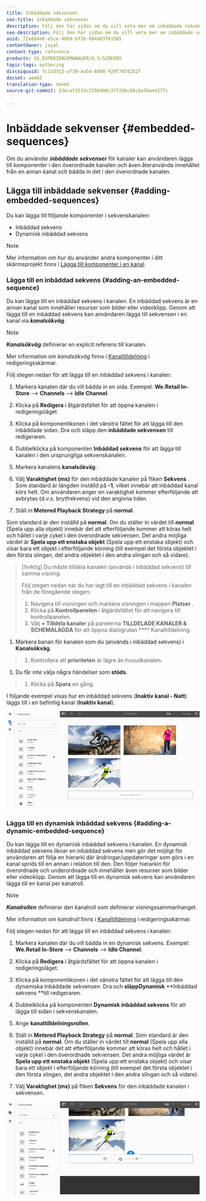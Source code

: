 ```yaml
---
title: Inbäddade sekvenser
seo-title: Inbäddade sekvenser
description: Följ den här sidan om du vill veta mer om inbäddade sekvenser för kanaler som gör att användaren kan lägga till komponenter i den överordnade kanalen och även återanvända innehållet från en annan kanal och bädda in det i den överordnade kanalen.
seo-description: Följ den här sidan om du vill veta mer om inbäddade sekvenser för kanaler som gör att användaren kan lägga till komponenter i den överordnade kanalen och även återanvända innehållet från en annan kanal och bädda in det i den överordnade kanalen.
uuid: 72a8d4e6-e5ce-4069-bf3b-864d03f61585
contentOwner: jsyal
content-type: reference
products: SG_EXPERIENCEMANAGER/6.5/SCREENS
topic-tags: authoring
discoiquuid: fc13d713-af30-4a54-8408-920f78fd2b2f
docset: aem65
translation-type: tm+mt
source-git-commit: 23ecaf3533c2298d98c37f2bbcb6cbe50aed17fc

---
```



# Inbäddade sekvenser {#embedded-sequences}

Om du använder ***inbäddade sekvenser*** för kanaler kan användaren lägga till komponenter i den överordnade kanalen och även återanvända innehållet från en annan kanal och bädda in det i den överordnade kanalen.

## Lägga till inbäddade sekvenser {#adding-embedded-sequences}

Du kan lägga till följande komponenter i sekvenskanalen:

* Inbäddad sekvens
* Dynamisk inbäddad sekvens

>[!NOTE]
>
>Mer information om hur du använder andra komponenter i ditt skärmsprojekt finns i [Lägga till komponenter i en kanal](adding-components-to-a-channel.md).

### Lägga till en inbäddad sekvens {#adding-an-embedded-sequence}

Du kan lägga till en inbäddad sekvens i kanalen. En inbäddad sekvens är en annan kanal som innehåller resurser som bilder eller videoklipp. Genom att lägga till en inbäddad sekvens kan användaren lägga till sekvensen i en kanal via ***kanalsökväg***.

>[!NOTE]
>
>***Kanalsökväg*** definierar en explicit referens till kanalen.
>
>Mer information om *kanalsökväg* finns i [Kanaltilldelning](channel-assignment.md) i redigeringsskärmar.

Följ stegen nedan för att lägga till en inbäddad sekvens i kanalen:

1. Markera kanalen där du vill bädda in en sida. Exempel: **We.Retail In-Store** —> **Channels** —> **Idle Channel**.

1. Klicka på **Redigera** i åtgärdsfältet för att öppna kanalen i redigeringsläget.
1. Klicka på komponentikonen i det vänstra fältet för att lägga till den inbäddade sidan. Dra och släpp den **inbäddade sekvensen** till redigeraren.
1. Dubbelklicka på komponenten **Inbäddad sekvens** för att lägga till kanalen i den ursprungliga sekvenskanalen.
1. Markera kanalens **kanalsökväg** .
1. Välj **Varaktighet (ms)** för den inbäddade kanalen på fliken **Sekvens** . Som standard är längden inställd på **-1**, vilket innebär att inbäddad kanal körs helt. Om användaren anger en varaktighet kommer efterföljande att avbrytas (d.v.s. brytfrekvens) vid den angivna tiden.

1. Ställ in **Metered Playback Strategy** på **normal**.

Som standard är den inställd på **normal**. Om du ställer in värdet till **normal** (Spela upp alla objekt) innebär det att efterföljande kommer att köras helt och hållet i varje cykel i den överordnade sekvensen. Det andra möjliga värdet är **Spela upp ett enstaka objekt** (Spela upp ett enstaka objekt) och visar bara ett objekt i efterföljande körning (till exempel det första objektet i den första slingan, det andra objektet i den andra slingan och så vidare).

>[!Iviktig]
>Du måste tilldela kanalen (används i inbäddad sekvens) till samma visning.
>
>Följ stegen nedan när du har lagt till en inbäddad sekvens i kanalen från de föregående stegen:
>
>1. Navigera till visningen och markera visningen i mappen **Platser** .
>1. Klicka på **Kontrollpanelen** i åtgärdsfältet för att navigera till kontrollpanelen.
>1. Välj **+ Tilldela kanaler** på panelerna **TILLDELADE KANALER &amp; SCHEMALAGDA** för att öppna dialogrutan **** Kanaltilldelning.
   >
   >
1. Markera banan för kanalen som du (används i inbäddad sekvens) i **Kanalsökväg**.
>1. Kontrollera att **prioriteten** är lägre än huvudkanalen.
   >
   >
1. Du får inte välja några händelser som **stöds**.
>1. Klicka på **Spara** en gång.
>



I följande exempel visas hur en inbäddad sekvens (**Inaktiv kanal - Natt**) läggs till i en befintlig kanal (**Inaktiv kanal**).

![new2](assets/new2.gif)

### Lägga till en dynamisk inbäddad sekvens {#adding-a-dynamic-embedded-sequence}

Du kan lägga till en dynamisk inbäddad sekvens i kanalen. En dynamisk inbäddad sekvens liknar en inbäddad sekvens men gör det möjligt för användaren att följa en hierarki där ändringar/uppdateringar som görs i en kanal sprids till en annan i relation till den. Den följer hierarkin för överordnade och underordnade och innehåller även resurser som bilder eller videoklipp. Genom att lägga till en dynamisk sekvens kan användaren lägga till en kanal per kanalroll.

>[!NOTE]
>
>***Kanalrollen*** definierar den kanalroll som definierar visningssammanhanget.
>
>Mer information om *kanalroll* finns i [Kanaltilldelning](channel-assignment.md) i redigeringsskärmar.

Följ stegen nedan för att lägga till en inbäddad sekvens i kanalen:

1. Markera kanalen där du vill bädda in en dynamisk sekvens. Exempel: **We.Retail In-Store** —> **Channels** —> **Idle Channel**.

1. Klicka på **Redigera** i åtgärdsfältet för att öppna kanalen i redigeringsläget.
1. Klicka på komponentikonen i det vänstra fältet för att lägga till den dynamiska inbäddade sekvensen. Dra och **släppDynamisk** **Inbäddad sekvens **till redigeraren.

1. Dubbelklicka på komponenten **Dynamisk** **inbäddad sekvens** för att lägga till sidan i sekvenskanalen.

1. Ange **kanaltilldelningsrollen**.
1. Ställ in **Metered Playback Strategy** på **normal**. Som standard är den inställd på **normal**. Om du ställer in värdet till **normal** (Spela upp alla objekt) innebär det att efterföljande kommer att köras helt och hållet i varje cykel i den överordnade sekvensen. Det andra möjliga värdet är **Spela upp ett enstaka objekt** (Spela upp ett enstaka objekt) och visar bara ett objekt i efterföljande körning (till exempel det första objektet i den första slingan, det andra objektet i den andra slingan och så vidare).

1. Välj **Varaktighet (ms)** på fliken **Sekvens** för den inbäddade kanalen i sekvensen.

![senaste](assets/latest.gif)


